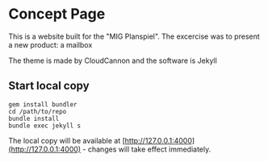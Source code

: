 # Concept Page 

This is a website built for the "MIG Planspiel". The excercise was to present a new product: a mailbox

The theme is made by CloudCannon and the software is Jekyll

## Start local copy
```
gem install bundler
cd /path/to/repo
bundle install
bundle exec jekyll s
```

The local copy will be available at [http://127.0.0.1:4000](http://127.0.0.1:4000) - changes will take effect immediately.